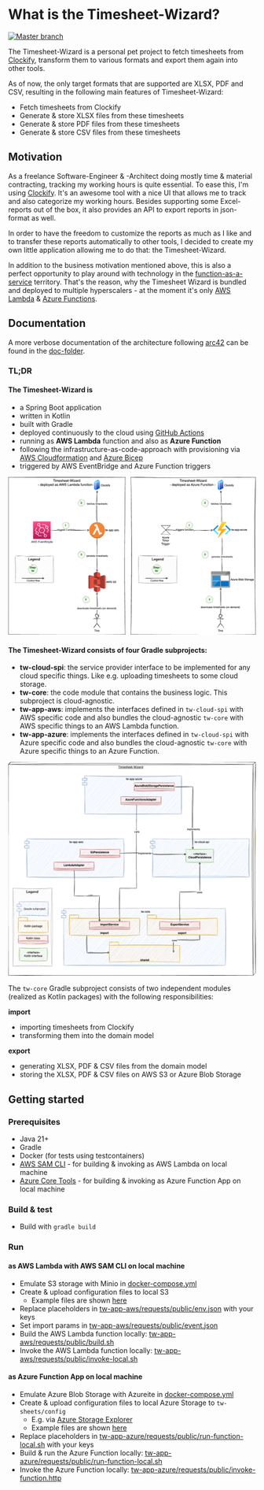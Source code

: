 # What is the Timesheet-Wizard?

[![Master branch](https://github.com/tinohertlein/timesheet-wizard/actions/workflows/build_deploy_release_master.yml/badge.svg)](https://github.com/tinohertlein/timesheet-wizard/actions/workflows/build_deploy_release_master.yml)

The Timesheet-Wizard is a personal pet project to fetch timesheets from [Clockify](https://clockify.me/de/), transform
them to various formats and export them again into other tools.

As of now, the only target formats that are supported are XLSX, PDF and CSV, resulting in the
following main features of Timesheet-Wizard:

- Fetch timesheets from Clockify
- Generate & store XLSX files from these timesheets
- Generate & store PDF files from these timesheets
- Generate & store CSV files from these timesheets

## Motivation

As a freelance Software-Engineer & -Architect doing mostly time & material contracting, tracking my working hours is
quite essential. To ease this, I'm using [Clockify](https://clockify.me/). It's an awesome tool with a nice UI that
allows me to track and also categorize my working hours. Besides supporting some Excel-reports out of the box, it also
provides an API to export reports in json-format as well.

In order to have the freedom to customize the reports as much as I like and to transfer these reports automatically to
other tools, I decided to create my own little application allowing me to do that: the Timesheet-Wizard.

In addition to the business motivation mentioned above, this is also a perfect opportunity to play around with
technology in the [function-as-a-service](https://en.wikipedia.org/wiki/Function_as_a_service) territory. That's the
reason, why the Timesheet Wizard is bundled and deployed to multiple hyperscalers - at the moment it's
only [AWS Lambda](https://aws.amazon.com/de/lambda) & [Azure
Functions](https://learn.microsoft.com/en-us/azure/azure-functions/functions-overview?pivots=programming-language-java).

## Documentation

A more verbose documentation of the architecture following [arc42](https://arc42.org/) can be found in
the [doc-folder](docs/README.md).

### TL;DR

#### The Timesheet-Wizard is

- a Spring Boot application
- written in Kotlin
- built with Gradle
- deployed continuously to the cloud using [GitHub Actions](https://github.com/features/actions)
- running as **AWS Lambda** function and also as **Azure Function**
- following the infrastructure-as-code-approach with provisioning
  via [AWS Cloudformation](https://aws.amazon.com/cloudformation/?nc1=h_ls)
  and [Azure Bicep](https://learn.microsoft.com/en-us/azure/azure-resource-manager/bicep/overview?tabs=bicep)
- triggered by AWS EventBridge and Azure Function triggers

![Technical context](docs/assets/readme-context-technical.drawio.png "Technical context")

#### The Timesheet-Wizard consists of four Gradle subprojects:

- **tw-cloud-spi**: the service provider interface to be implemented for any cloud specific things. Like e.g. uploading
  timesheets to some cloud storage.
- **tw-core**: the code module that contains the business logic. This subproject is cloud-agnostic.
- **tw-app-aws**: implements the interfaces defined in `tw-cloud-spi` with AWS specific code and also bundles the
  cloud-agnostic `tw-core` with AWS specific things to an AWS Lambda function.
- **tw-app-azure**: implements the interfaces defined in `tw-cloud-spi` with Azure specific code and also bundles the
  cloud-agnostic `tw-core` with Azure specific things to an Azure Function.

![Building blocks](docs/assets/readme-static.drawio.png "Building blocks")

The `tw-core` Gradle subproject consists of two independent modules (realized as Kotlin packages) with the following
responsibilities:

**import**

- importing timesheets from Clockify
- transforming them into the domain model

**export**

- generating XLSX, PDF & CSV files from the domain model
- storing the XLSX, PDF & CSV files on AWS S3 or Azure Blob Storage

## Getting started

### Prerequisites

- Java 21+
- Gradle
- Docker (for tests using testcontainers)
- [AWS SAM CLI](https://docs.aws.amazon.com/serverless-application-model/latest/developerguide/install-sam-cli.html) -
  for building & invoking as AWS Lambda on local machine
- [Azure Core Tools](https://learn.microsoft.com/en-us/azure/azure-functions/functions-run-local?tabs=linux%2Cisolated-process%2Cnode-v4%2Cpython-v2%2Chttp-trigger%2Ccontainer-apps&pivots=programming-language-java#install-the-azure-functions-core-tools) -
  for building & invoking as Azure Function App on local machine

### Build & test

- Build with `gradle build`

### Run

#### as AWS Lambda with AWS SAM CLI on local machine

- Emulate S3 storage with Minio in [docker-compose.yml](docker-compose.yml)
- Create & upload configuration files to local S3
   - Example files are shown [here](config/public/)
- Replace placeholders
  in [tw-app-aws/requests/public/env.json](tw-app-aws/requests/public/env.json) with your keys
- Set import params in [tw-app-aws/requests/public/event.json](tw-app-aws/requests/public/event.json)
- Build the AWS Lambda function
  locally: [tw-app-aws/requests/public/build.sh](tw-app-aws/requests/public/build.sh)
- Invoke the AWS Lambda function
  locally: [tw-app-aws/requests/public/invoke-local.sh](tw-app-aws/requests/public/invoke-local.sh)

#### as Azure Function App on local machine

- Emulate Azure Blob Storage with Azureite in [docker-compose.yml](docker-compose.yml)
- Create & upload configuration files to local Azure Storage to `tw-sheets/config`
    - E.g. via [Azure Storage Explorer](https://azure.microsoft.com/en-us/products/storage/storage-explorer)
    - Example files are shown [here](config/public/)
- Replace placeholders
  in [tw-app-azure/requests/public/run-function-local.sh](tw-app-azure/requests/public/run-function-local.sh) with your
  keys
- Build & run the Azure Function
  locally: [tw-app-azure/requests/public/run-function-local.sh](tw-app-azure/requests/public/run-function-local.sh)
- Invoke the Azure Function
  locally: [tw-app-azure/requests/public/invoke-function.http](tw-app-azure/requests/public/invoke-function.http)